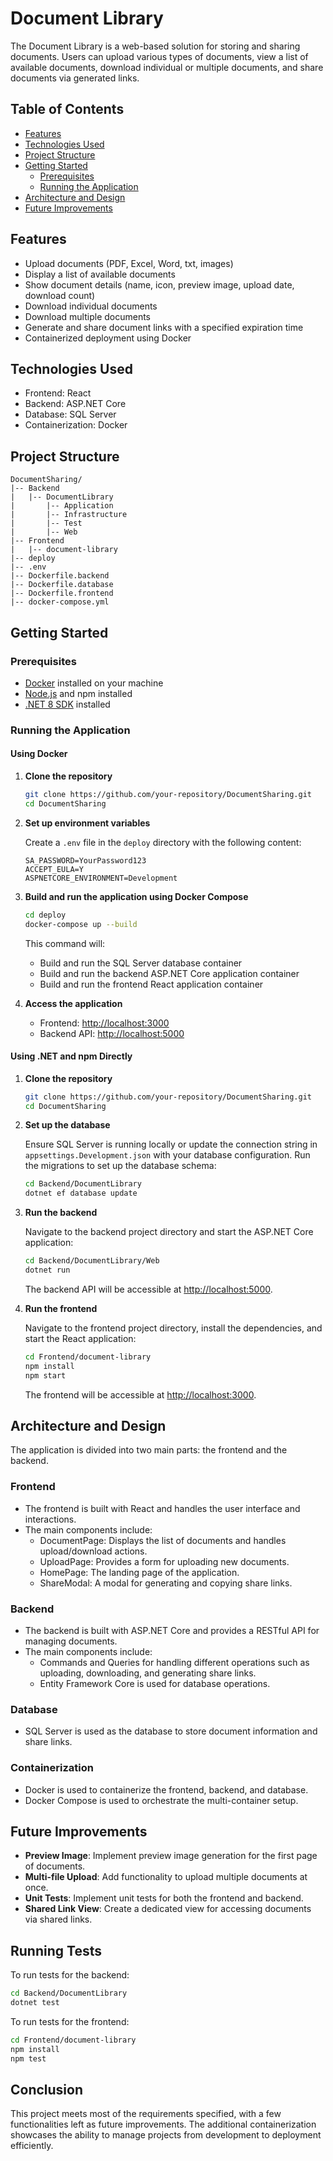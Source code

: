 # Document Library

The Document Library is a web-based solution for storing and sharing documents. Users can upload various types of documents, view a list of available documents, download individual or multiple documents, and share documents via generated links.

## Table of Contents
- [Features](#features)
- [Technologies Used](#technologies-used)
- [Project Structure](#project-structure)
- [Getting Started](#getting-started)
    - [Prerequisites](#prerequisites)
    - [Running the Application](#running-the-application)
- [Architecture and Design](#architecture-and-design)
- [Future Improvements](#future-improvements)

## Features

- Upload documents (PDF, Excel, Word, txt, images)
- Display a list of available documents
- Show document details (name, icon, preview image, upload date, download count)
- Download individual documents
- Download multiple documents
- Generate and share document links with a specified expiration time
- Containerized deployment using Docker

## Technologies Used

- Frontend: React
- Backend: ASP.NET Core
- Database: SQL Server
- Containerization: Docker

## Project Structure

```
DocumentSharing/
|-- Backend
|   |-- DocumentLibrary
|       |-- Application
|       |-- Infrastructure
|       |-- Test
|       |-- Web
|-- Frontend
|   |-- document-library
|-- deploy
|-- .env
|-- Dockerfile.backend
|-- Dockerfile.database
|-- Dockerfile.frontend
|-- docker-compose.yml
```

## Getting Started

### Prerequisites

- [Docker](https://www.docker.com/get-started) installed on your machine
- [Node.js](https://nodejs.org/) and npm installed
- [.NET 8 SDK](https://dotnet.microsoft.com/download/dotnet/8.0) installed

### Running the Application

#### Using Docker

1. **Clone the repository**

   ```sh
   git clone https://github.com/your-repository/DocumentSharing.git
   cd DocumentSharing
   ```

2. **Set up environment variables**

   Create a `.env` file in the `deploy` directory with the following content:

   ```env
   SA_PASSWORD=YourPassword123
   ACCEPT_EULA=Y
   ASPNETCORE_ENVIRONMENT=Development
   ```

3. **Build and run the application using Docker Compose**

   ```sh
   cd deploy
   docker-compose up --build
   ```

   This command will:
    - Build and run the SQL Server database container
    - Build and run the backend ASP.NET Core application container
    - Build and run the frontend React application container

4. **Access the application**

    - Frontend: [http://localhost:3000](http://localhost:3000)
    - Backend API: [http://localhost:5000](http://localhost:5000)

#### Using .NET and npm Directly

1. **Clone the repository**

   ```sh
   git clone https://github.com/your-repository/DocumentSharing.git
   cd DocumentSharing
   ```

2. **Set up the database**

   Ensure SQL Server is running locally or update the connection string in `appsettings.Development.json` with your database configuration. Run the migrations to set up the database schema:

   ```sh
   cd Backend/DocumentLibrary
   dotnet ef database update
   ```

3. **Run the backend**

   Navigate to the backend project directory and start the ASP.NET Core application:

   ```sh
   cd Backend/DocumentLibrary/Web
   dotnet run
   ```

   The backend API will be accessible at [http://localhost:5000](http://localhost:5000).

4. **Run the frontend**

   Navigate to the frontend project directory, install the dependencies, and start the React application:

   ```sh
   cd Frontend/document-library
   npm install
   npm start
   ```

   The frontend will be accessible at [http://localhost:3000](http://localhost:3000).

## Architecture and Design

The application is divided into two main parts: the frontend and the backend.

### Frontend

- The frontend is built with React and handles the user interface and interactions.
- The main components include:
    - DocumentPage: Displays the list of documents and handles upload/download actions.
    - UploadPage: Provides a form for uploading new documents.
    - HomePage: The landing page of the application.
    - ShareModal: A modal for generating and copying share links.

### Backend

- The backend is built with ASP.NET Core and provides a RESTful API for managing documents.
- The main components include:
    - Commands and Queries for handling different operations such as uploading, downloading, and generating share links.
    - Entity Framework Core is used for database operations.

### Database

- SQL Server is used as the database to store document information and share links.

### Containerization

- Docker is used to containerize the frontend, backend, and database.
- Docker Compose is used to orchestrate the multi-container setup.

## Future Improvements

- **Preview Image**: Implement preview image generation for the first page of documents.
- **Multi-file Upload**: Add functionality to upload multiple documents at once.
- **Unit Tests**: Implement unit tests for both the frontend and backend.
- **Shared Link View**: Create a dedicated view for accessing documents via shared links.

## Running Tests

To run tests for the backend:

```sh
cd Backend/DocumentLibrary
dotnet test
```

To run tests for the frontend:

```sh
cd Frontend/document-library
npm install
npm test
```

## Conclusion

This project meets most of the requirements specified, with a few functionalities left as future improvements. The additional containerization showcases the ability to manage projects from development to deployment efficiently.